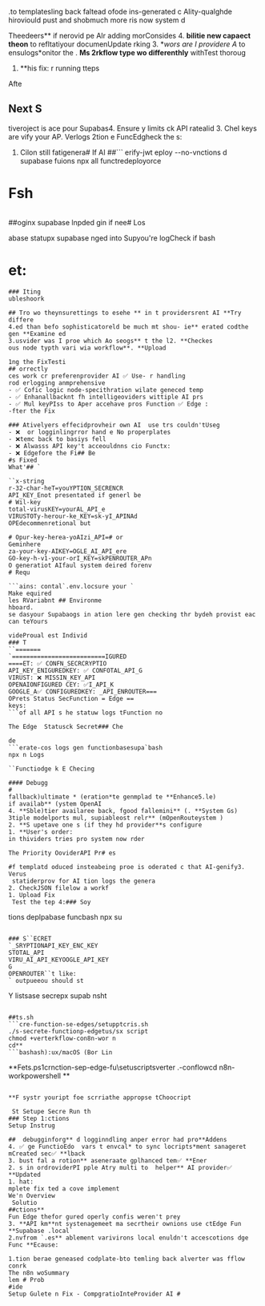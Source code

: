 .to templatesling back  faltead ofode ins-generated c AIity-qualghde hiroviould pust and shobmuch more ris now  system d

Theedeers** if nerovid pe AIr adding morConsides
4. **bilitie new capaect theon** to refltatiyour documenUpdate rking
3. **wors are I providere A* to ensulogs*onitor the . **Ms
2rkflow type wo differenthly** withTest thoroug
1. **his fix:
r running tteps

Afte
## Next S
tiveroject is ace pour Supabas4. Ensure y limits
ck API ratealid
3. CheI keys are vify your AP. Verlogs
2tion e FuncEdgheck the s:
1. Cilon still fatigenera# If AI 
##```
erify-jwt
eploy --no-vnctions d supabase fuions
npx all functredeployorce 
# Fsh
```bapdating:en't uions arnctdge FuIf E# 
```

##oginx supabase lnpded
gin if nee# Los

abase statupx supabase
nged into Supyou're logCheck if bash
# et:
```eing st bcrets aren'f se
### Iting
ubleshoork

## Tro wo theynsurettings to esehe ** in t providersrent AI **Try differe
4.ed than befo sophisticatoreld be much mt shou- ie** erated codthe gen **Examine ed
3.usvider was I proe which Ao seogs** t the l2. **Checkes
ous node typth vari wia workflow**. **Upload 

1ng the FixTesti
## orrectly
ces work cr preferenprovider AI ✅ Use- r handling
rod erlogging anmprehensive 
- ✅ Cofic logic node-specithration wilate geneced temp
- ✅ Enhanallbacknt fh intelligeoviders wittiple AI prs
- ✅ Mul keyPIss to Aper accehave pros Function ✅ Edge :
-fter the Fix

### Ativelyers effecidprovheir own AI  use trs couldn'tUseg
- ❌  or logginlingrror hand e No properplates
- ❌temc back to basiys fell 
- ❌ Alwasss API key't acceouldnns cio Functx:
- ❌ Edgefore the Fi## Be
#s Fixed
What'## `

``x-string
r-32-char-heT=youYPTION_SECRENCR
API_KEY_Enot presentated if generl be 
# Wil-key
total-virusKEY=yourAL_API_e
VIRUSTOTy-herour-ke_KEY=sk-yI_APINAd
OPEdecommenretional but 

# Opur-key-herea-yoAIzi_API=# or
Geminhere
za-your-key-AIKEY=OGLE_AI_API_ere
GO-key-h-v1-your-orI_KEY=skPENROUTER_APn
O generatiot AIfaul system deired forenv
# Requ

```ains: contal`.env.locsure your `
Make equired
les RVariabnt ## Environme
hboard.
se dasyour Supabaogs in ation lere gen checking thr bydeh provist eac can teYours

videProual est Individ
### T
``=======
`==========================IGURED
====ET: ✅ CONFN_SECRCRYPTIO
API_KEY_ENIGUREDKEY: ✅ CONFOTAL_API_G
VIRUST: ❌ MISSIN_KEY_API
OPENAIONFIGURED CEY: ✅I_API_K
GOOGLE_A✅ CONFIGUREDKEY: _API_ENROUTER===
OPrets Status SecFunction = Edge ==
keys:
```of all API s he statuw logs tFunction no

The Edge  Statusck Secret### Che

de
```erate-cos logs gen functionbasesupa`bash
npx n Logs

``Functiodge k E Checing

#### Debugg
#
fallback)ultimate * (eration*te genmplad te **Enhance5.le)
if availab** (ystem OpenAI
4. **Sble)tier availaree back, fgood fallemini** (. **System Gs)
3tiple modelports mul, supiableost relr** (mOpenRouteystem )
2. **S upetave one s (if they hd provider**s configure
1. **User's order:
in thividers tries pro system now rder

The Priority OoviderAPI Pr# es

#f templatd oduced insteabeing proe is oderated c that AI-genify3. Verus
 statiderprov for AI tion logs the genera
2. CheckJSON filelow a workf
1. Upload Fix
 Test the tep 4:### Soy
```

tions deplpabase funcbash
npx su

```ctionsdge Funpdated Eloy Utep 3: Dep

### S``ECRET
`_SRYPTIONAPI_KEY_ENC_KEY
STOTAL_API
VIRU_AI_API_KEYOOGLE_API_KEY
G
OPENROUTER``t like:
` outpueeou should st
```

Y listsase secrepx supab
nsht

```ba Were Seecretsrify S Ve# Step 2:

##ts.sh
```cre-function-se-edges/setupptcris.sh
./s-secrete-functionp-edgetus/sx script
chmod +verterkflow-con8n-wor n
cd**
```bashash):ux/macOS (Bor Lin
```

**Fets.ps1crnction-sep-edge-fu\setuscriptsverter
.\-conflowcd n8n-workpowershell
**
```l):s (PowerSheldowor Winem:

**F systr youript foe scrriathe appropse tChoocript

 St Setupe Secre Run th
### Step 1:ctions
Setup Instrug

##  debugginforg** d logginndling anper error had pro**Addens
4. ✅ ge FunctioEdo  vars t envcal* to sync locripts*ment sanageret mCreated sec✅ **lback
3. bust fal a rotion** aseneraate gplhanced tem✅ **Ener
2. s in ordroviderPI pple Atry multi to  helper** AI provider✅ **Updated
1. hat:
mplete fix ted a cove implement
We'n Overview
 Solutio
##ctions**
Fun Edge thefor gured operly confis weren't prey
3. **API km**nt systenagemeet ma secrtheir ownions use ctEdge Fun **Supabase .local`
2.nvfrom `.es** ablement varivirons local enuldn't accescotions dge Func **Ecause:

1.tion berae geneased codplate-bto temling back alverter was fflow conrk
The n8n woSummary
lem # Prob
#ide
Setup Gulete n Fix - CompgratioInteProvider AI # 